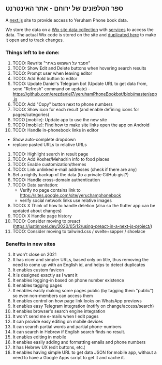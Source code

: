## ספר הטלפונים של ירוחם - אתר האינטרנט 

A [next.js](https://nextjs.org/) site to provide access to Yeruham Phone book data.

We store the data on a [Wix site data collection](https://www.wix.com/corvid/feature/database)
with [services](./wix-site-code) to access the data.
The actual Wix code is stored on the site and [duplicated here](./wix-site-code) to make it open and to track changes.

### Things left to be done:
1. TODO: Rewrite "הסבר על השומוש באתר"
2. TODO: Show Edit and Delete buttons when hovering search results
3. TODO: Prompt user when leaving editor
4. TODO: Add Bold button to editor
5. TODO: Update Daniel's Telegram bot (Update URL to get data from, send "Refresh" command on update) - https://github.com/erezdaniel7/yeruhamPhoneBookbot/blob/master/app.js
6. TODO: Add "Copy" button next to phone numbers
7. TODO: Show icon for each result (and enable defining icons for pages/categories)
8. TODO [mobile]: Update app to use the new site
9. TODO [mobile]: Find how to make site links open the app on Android
10. TODO: Handle in-phonebook links in editor
  * Show auto-complete dropdown
  * replace pasted URLs to relative URLs
1. TODO: Highlight search in result page
1. TODO: Add Kosher/Mehadrin info to food places
1. TODO: Enable customization/themes
1. TODO: Link unlinked e-mail addresses (check if there are any)
1. Set a nightly backup of the data (to a private GitHub gist?)
1. TODO: Handle cross-domain authentication
1. TODO: Data sanitation:
    * Verify no page contains link to https://sites.google.com/site/yeruchamphonebook
    * verify social network links use relative images
1. TODO: X Think of how to handle deletion (also so the flutter app can be updated about changes)
1. TODO: X Handle page history
1. TODO: Consider moving to preact (https://justinnoel.dev/2020/05/12/using-preact-in-a-next-js-project/)
1. TODO: Consider moving to tailwind.css / svelte+sapper / shoelace


### Benefits in new sites
1. It won't close on 2021
1. It has nicer and simpler URLs, based only on title, thus removing the need to come up with an English id, and helps to detect duplicates
1. It enables custom favicon
1. It is designed exactly as I want it
1. It enables logging-in based on phone number existence
1. It enables tagging pages
1. It enables easily making some pages public (by tagging them "public") so even non-members can access them
1. It enables control on how page link looks on WhatsApp previews
1. It enables easy Telegram integration (notify on change/access/search)
1. It enables browser's search engine integration
1. It won't send me e-mails when I edit pages
1. It can provide easy editing on mobile devices
1. It can search partial words and partial phone-numbers
1. It can search in Hebrew if English search finds no result.
1. It enables editing in mobile
1. It enables easily adding and formatting emails and phone numbers
1. It has Hebrew UX (edit buttons, etc.)
1. It enables having simple URL to get data JSON for mobile app, without a need to have a Google Apps script to get it and cache it.
